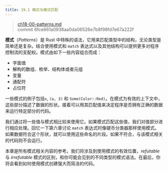 ```yaml
---
title: 19.1 模式与模式匹配
---
```


> [ch18-00-patterns.md](https://github.com/rust-lang/book/blob/main/src/ch18-00-patterns.md)
> <br>
> commit 6fce661a0938aa0da06526e7b8f98fd7e67a222f

**模式**（*Patterns*）是 Rust 中特殊的语法，它用来匹配类型中的结构，无论类型是简单还是复杂。结合使用模式和 `match` 表达式以及其他结构可以提供更多对程序控制流的支配权。模式由如下一些内容组合而成：

* 字面值
* 解构的数组、枚举、结构体或者元组
* 变量
* 通配符
* 占位符

一些模式的例子包括`x`, `(a, 3)` 和 `Some(Color::Red)`。在模式为有效的上下文中，这些部分描述了数据的形状。接着可以用其匹配值来决定程序是否拥有正确的数据来运行特定部分的代码。

我们通过将一些值与模式相比较来使用它。如果模式匹配这些值，我们对值部分进行相应处理。回忆一下第六章讨论 `match` 表达式时像硬币分类器那样使用模式。如果数据符合这个形状，就可以使用这些命名的片段。如果不符合，与该模式相关的代码则不会运行。

本章是所有模式相关内容的参考。我们将涉及到使用模式的有效位置，*refutable* 与 *irrefutable* 模式的区别，和你可能会见到的不同类型的模式语法。在最后，你将会看到如何使用模式创建强大而简洁的代码。
